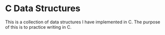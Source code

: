 # C Data Structures

This is a collection of data structures I have implemented in C.
The purpose of this is to practice writing in C.
